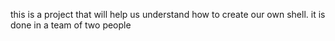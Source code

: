 this is a project that will help us understand how to create our own shell. it is done in a team of two people
